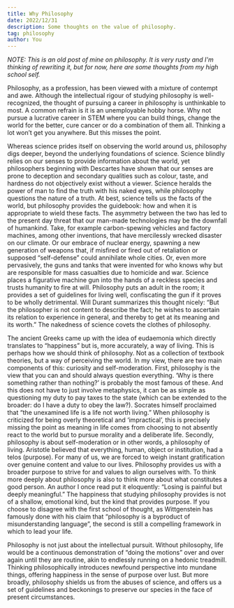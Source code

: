```yaml
---
title: Why Philosophy
date: 2022/12/31
description: Some thoughts on the value of philosophy.
tag: philosophy
author: You
---
```


*NOTE: This is an old post of mine on philosophy. It is very rusty and I'm thinking of rewriting it, but for now, here are some thoughts from my high school self.*

Philosophy, as a profession, has been viewed with a mixture of contempt and awe. Although the intellectual rigour of studying philosophy is well-recognized, the thought of pursuing a career in philosophy is unthinkable to most. A common refrain is it is an unemployable hobby horse. Why not pursue a lucrative career in STEM where you can build things, change the world for the better, cure cancer or do a combination of them all. Thinking a lot won’t get you anywhere. But this misses the point.

Whereas science prides itself on observing the world around us, philosophy digs deeper, beyond the underlying foundations of science. Science blindly relies on our senses to provide information about the world, yet philosophers beginning with Descartes have shown that our senses are prone to deception and secondary qualities such as colour, taste, and hardness do not objectively exist without a viewer. Science heralds the power of man to find the truth with his naked eyes, while philosophy questions the nature of a truth. At best, science tells us the facts of the world, but philosophy provides the guidebook: how and when it is appropriate to wield these facts. The asymmetry between the two has led to the present day threat that our man-made technologies may be the downfall of humankind. Take, for example carbon-spewing vehicles and factory machines, among other inventions, that have mercilessly wrecked disaster on our climate. Or our embrace of nuclear energy, spawning a new generation of weapons that, if misfired or fired out of retaliation or supposed “self-defense” could annihilate whole cities. Or, even more pervasively, the guns and tanks that were invented for who knows why but are responsible for mass casualties due to homicide and war. Science places a figurative machine gun into the hands of a reckless species and trusts humanity to fire at will. Philosophy puts an adult in the room; it provides a set of guidelines for living well, confiscating the gun if it proves to be wholly detrimental. Will Durant summarizes this thought nicely: “But the philosopher is not content to describe the fact; he wishes to ascertain its relation to experience in general, and thereby to get at its meaning and its worth.” The nakedness of science covets the clothes of philosophy.

The ancient Greeks came up with the idea of eudaemonia which directly translates to “happiness” but is, more accurately, a way of living. This is perhaps how we should think of philosophy. Not as a collection of textbook theories, but a way of perceiving the world. In my view, there are two main components of this: curiosity and self-moderation. First, philosophy is the view that you can and should always question everything. ‘Why is there something rather than nothing?’ is probably the most famous of these. And this does not have to just involve metaphysics, it can be as simple as questioning my duty to pay taxes to the state (which can be extended to the broader: do I have a duty to obey the law?). Socrates himself proclaimed that “the unexamined life is a life not worth living.” When philosophy is criticized for being overly theoretical and ‘impractical’, this is precisely missing the point as meaning in life comes from choosing to not absently react to the world but to pursue morality and a deliberate life. Secondly, philosophy is about self-moderation or in other words, a philosophy of living. Aristotle believed that everything, human, object or institution, had a telos (purpose). For many of us, we are forced to weigh instant gratification over genuine content and value to our lives. Philosophy provides us with a broader purpose to strive for and values to align ourselves with. To think more deeply about philosophy is also to think more about what constitutes a good person. An author I once read put it eloquently: “Losing is painful but deeply meaningful.” The happiness that studying philosophy provides is not of a shallow, emotional kind, but the kind that provides purpose. If you choose to disagree with the first school of thought, as Wittgenstein has famously done with his claim that “philosophy is a byproduct of misunderstanding language”, the second is still a compelling framework in which to lead your life.

Philosophy is not just about the intellectual pursuit. Without philosophy, life would be a continuous demonstration of “doing the motions” over and over again until they are routine, akin to endlessly running on a hedonic treadmill. Thinking philosophically introduces newfound perspective into mundane things, offering happiness in the sense of purpose over lust. But more broadly, philosophy shields us from the abuses of science, and offers us a set of guidelines and beckonings to preserve our species in the face of present circumstances.


